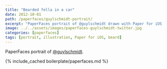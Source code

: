 ```yaml
---
title: "Bearded fella in a car"
date: 2012-10-01
path: /paperfaces/guylschmidt-portrait/
excerpt: "PaperFaces portrait of @guylschmidt drawn with Paper for iOS on an iPad."
image: ../../assets/images/paperfaces-guylschmidt-twitter.jpg
categories: [paperfaces]
tags: [portrait, illustration, Paper for iOS, beard]
---
```


PaperFaces portrait of [@guylschmidt](https://twitter.com/guylschmidt).

{% include_cached boilerplate/paperfaces.md %}
